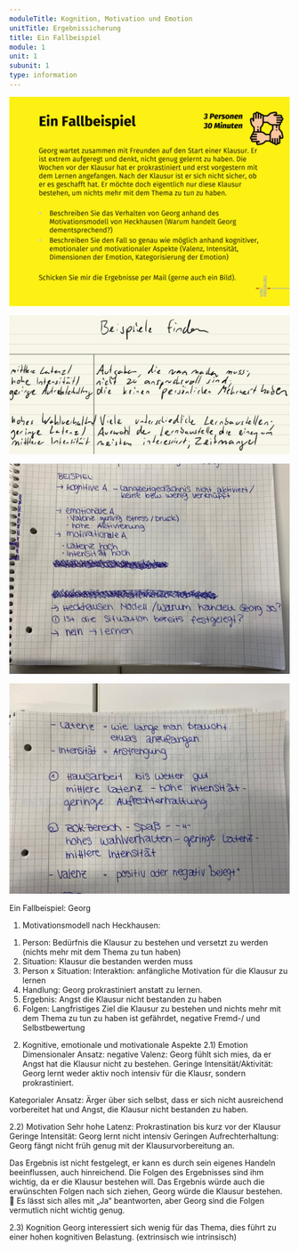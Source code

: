 ```yaml
---
moduleTitle: Kognition, Motivation und Emotion
unitTitle: Ergebnissicherung
title: Ein Fallbeispiel
module: 1
unit: 1
subunit: 1
type: information
---
```


![](ein_fallbeispiel.PNG)


![](beispiele1.PNG)

![](beispiel2.jpg)

![](beispiel3.jpg)

Ein Fallbeispiel: Georg 

1)	Motivationsmodell nach Heckhausen: 
1.	Person: Bedürfnis die Klausur zu bestehen und versetzt zu werden (nichts mehr mit dem Thema zu tun haben) 
2.	Situation: Klausur die bestanden werden muss
3.	Person x Situation: Interaktion: anfängliche Motivation für die Klausur zu lernen
4.	Handlung: Georg prokrastiniert anstatt zu lernen.
5.	Ergebnis: Angst die Klausur nicht bestanden zu haben
6.	Folgen: Langfristiges Ziel die Klausur zu bestehen und nichts mehr mit dem Thema zu tun zu haben ist gefährdet, negative Fremd-/ und Selbstbewertung

2)	Kognitive, emotionale und motivationale Aspekte
2.1) Emotion
Dimensionaler Ansatz: 
negative Valenz: Georg fühlt sich mies, da er Angst hat die Klausur nicht zu bestehen. 
Geringe Intensität/Aktivität: Georg lernt weder aktiv noch intensiv für die Klausr, sondern prokrastiniert.

Kategorialer Ansatz: Ärger über sich selbst, dass er sich nicht ausreichend vorbereitet hat und Angst, die Klausur nicht bestanden zu haben. 

2.2) Motivation
Sehr hohe Latenz: Prokrastination bis kurz vor der Klausur
Geringe Intensität: Georg lernt nicht intensiv
Geringen Aufrechterhaltung: Georg fängt nicht früh genug mit der Klausurvorbereitung an.

Das Ergebnis ist nicht festgelegt, er kann es durch sein eigenes Handeln beeinflussen, auch hinreichend.
Die Folgen des Ergebnisses sind ihm wichtig, da er die Klausur bestehen will.
Das Ergebnis würde auch die erwünschten Folgen nach sich ziehen, Georg würde die Klausur bestehen. 
	Es lässt sich alles mit „Ja“ beantworten, aber Georg sind die Folgen vermutlich nicht wichtig genug. 

2.3) Kognition
Georg interessiert sich wenig für das Thema, dies führt zu einer hohen kognitiven Belastung. (extrinsisch wie intrinsisch)

